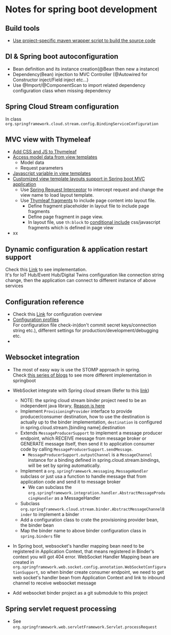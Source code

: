 # Notes for spring boot development

## Build tools
* [Use project-specific maven wrapper script to build the source code](https://www.baeldung.com/maven-wrapper)

## DI & Spring boot autoconfiguration
* Bean definition and its instance creation(@Bean then new a instance)
* Dependency(Bean) injection to MVC Controller (@Autowired for Constructor inject/Field inject etc...)
* Use @Import/@ComponentScan to import related dependency configuration class when missing dependency

## Spring Cloud Stream configuration
In class `org.springframework.cloud.stream.config.BindingServiceConfiguration`

## MVC view with Thymeleaf
* [Add CSS and JS to Thymeleaf](https://www.baeldung.com/spring-thymeleaf-css-js)
* [Access model data from view templates](https://www.thymeleaf.org/doc/articles/springmvcaccessdata.html)
  * Model data  
  * Request parameters
* [Javascript variable in view templates](https://attacomsian.com/blog/thymeleaf-set-javascript-variable)
* [Customized view template layouts support in Spring boot MVC application](https://blog.codeleak.pl/2013/11/thymeleaf-template-layouts-in-spring.html)  
  * Use [Spring Request Interceptor](https://zhuanlan.zhihu.com/p/78447141) to intercept request and change the view name to load layout template. 
  * Use [Thymleaf fragments](https://www.baeldung.com/spring-thymeleaf-fragments) to include page content into layout file.   
    * Define fragment placeholder in layout file to include page fragments 
    * Define page fragment in page view.
    * In layout file, use `th:block` to [conditional include](https://www.thymeleaf.org/doc/tutorials/3.0/usingthymeleaf.html#advanced-conditional-insertion-of-fragments) css/javascript fragments which is defined in page view 
* xx

## Dynamic configuration & application restart support
Check this [Link](https://www.baeldung.com/java-restart-spring-boot-app) to see implementation.  
It's for IoT Hub/Event Hub/Digital Twins configuration like connection string change, then the application can connect
to different instance of above services

## Configuration reference
* Check this [Link](https://zhuanlan.zhihu.com/p/57693064) for configuration overview  
* [Configuration profiles](https://www.baeldung.com/spring-profiles)  
For configuration file check-in(don't commit secret keys/connection string etc.), different settings for 
production/development/debugging etc.
* 

## Websocket integration  
* The most of easy way is use the STOMP approach in spring.  
Check [this series of blogs](https://juejin.cn/post/6844903655477346317) to see  more different implementation in springboot

* WebSocket integrate with Spring cloud stream (Refer to this [link](https://domenicosibilio.medium.com/how-to-create-a-spring-cloud-stream-binder-from-scratch-ab8b29ee931b))
  * NOTE: the spring cloud stream binder project need to be an independent java library, [Reason is here](https://stackoverflow.com/questions/54332239/cannot-retrieve-binder-configuration-in-spring-cloud-stream-2-1-0)
  * Implement `ProvisioningProvider` interface to provide producer/consumer destination, how to use the destination is actually 
  up to the binder implementation, `destination` is configured in spring.cloud.stream.[binding name].destination
  * Extends `MessageProducerSupport` to implement a message producer endpoint, which RECEIVE message from message broker or 
  GENERATE message itself, then send it to application consumer code by calling `MessageProducerSupport.sendMessage`.
    * `MessageProducerSupport.outputChannel` is a `MessageChannel` instance for a binding defined in spring.cloud.stream.bindings,
    will be set by spring automatically.
  * Implement a `org.springframework.messaging.MessageHandler` subclass or just usa a function to handle message that from application code and
  send it to message broker
    * We can subclass the `org.springframework.integration.handler.AbstractMessageProducingHandler` as a MessageHandler
  * Subclass `org.springframework.cloud.stream.binder.AbstractMessageChannelBinder` to implement a binder
  * Add a configuration class to crate the provisioning provider bean, the binder bean
  * Map the binder name to above binder configuration class in `spring.binders` file
* In Spring boot, websocket's handler mapping bean need to be registered in Application Context, that means registered 
in Binder's context you will got 404 error. WebSocket Handler Mapping bean are created in 
`org.springframework.web.socket.config.annotation.WebSocketConfigurationSupport`, so when binder create consumer endpoint,
we need to get web socket's handler bean from Application Context and link to inbound channel to receive websocket message
* Add websocket binder project as a git submodule to this project
 
## Spring servlet request processing
* See `org.springframework.web.servletFramework.Servlet.processRequest`